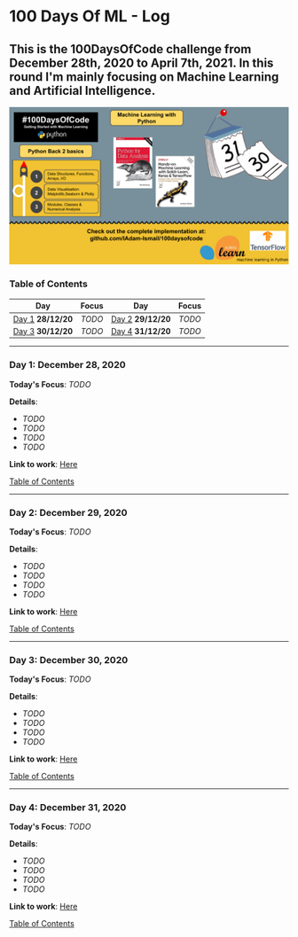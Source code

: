 # 100 Days Of ML - Log
## This is the 100DaysOfCode challenge from December 28th, 2020 to April 7th, 2021. In this round I'm mainly focusing on Machine Learning and Artificial Intelligence. 
<p align="center">
  <img src="https://github.com/IAdam-Ismail/100daysofcode/blob/main/100days.pdf">
</p>

<a name="toc"></a>
### Table of Contents 
|Day|Focus|Day|Focus|
|:---:|:-----:|:---:|:-----:|
|[Day 1](#day-1) **28/12/20**| _TODO_ |[Day 2](#day-2) **29/12/20**| _TODO_ |
|[Day 3](#day-3) **30/12/20**| _TODO_ |[Day 4](#day-4) **31/12/20**| _TODO_ |


----------
<a name="day-1"></a>
### Day 1: December 28, 2020

**Today's Focus**: _TODO_

**Details**:

 - _TODO_
 - _TODO_
 - _TODO_
 - _TODO_


**Link to work**: [Here](https://github.com/akashgiricse/ml-andrew-ng)

[Table of Contents](#toc)


----------
<a name="day-2"></a>
### Day 2: December 29, 2020

**Today's Focus**: _TODO_

**Details**:

 - _TODO_
 - _TODO_
 - _TODO_
 - _TODO_

**Link to work**: [Here](https://github.com/akashgiricse/ml-andrew-ng)

[Table of Contents](#toc)


----------
<a name="day-3"></a>
### Day 3: December 30, 2020

**Today's Focus**: _TODO_

**Details**:

 - _TODO_
 - _TODO_
 - _TODO_
 - _TODO_

**Link to work**: [Here](https://github.com/akashgiricse/ml-andrew-ng)

[Table of Contents](#toc)


----------
<a name="day-4"></a>
### Day 4: December 31, 2020

**Today's Focus**: _TODO_

**Details**:

 - _TODO_
 - _TODO_
 - _TODO_
 - _TODO_

**Link to work**: [Here](https://github.com/akashgiricse/ml-andrew-ng)

[Table of Contents](#toc)
